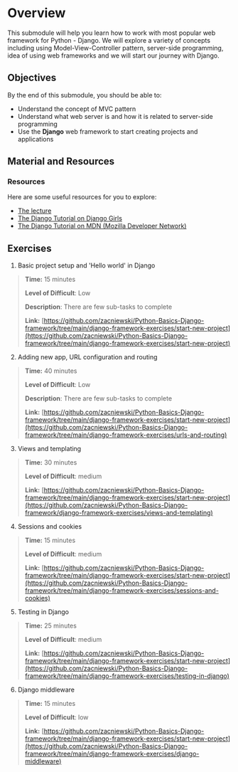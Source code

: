 # Overview

This submodule will help you learn how to work with most popular web framework for Python - Django. We will explore a variety of concepts including using Model-View-Controller pattern, server-side programming, idea of using web frameworks and we will start our journey with Django.

## Objectives

By the end of this submodule, you should be able to:

* Understand the concept of MVC pattern
* Understand what web server is and how it is related to server-side programming
* Use the **Django** web framework to start creating projects and applications

## Material and Resources

### Resources

Here are some useful resources for you to explore:

* [The lecture](https://docs.google.com/presentation/d/1-yZjXlJYil2NfeydVLN-b3PS1HvP15NcvIx0GubLA7g/edit?usp=sharing)
* [The Django Tutorial on Django Girls](https://tutorial.djangogirls.org/en/)
* [The Django Tutorial on MDN (Mozilla Developer Network)](https://developer.mozilla.org/en-US/docs/Learn/Server-side/Django)


## Exercises

1. Basic project setup and 'Hello world' in Django
> **Time:** 15 minutes
>
> **Level of Difficult**: Low
>
> **Description**: There are few sub-tasks to complete
>
> **Link:** [https://github.com/zacniewski/Python-Basics-Django-framework/tree/main/django-framework-exercises/start-new-project](https://github.com/zacniewski/Python-Basics-Django-framework/tree/main/django-framework-exercises/start-new-project)
>

2. Adding new app, URL configuration and routing 
> **Time:** 40 minutes
>
> **Level of Difficult**: Low
>
> **Description**: There are few sub-tasks to complete
>
> **Link:** [https://github.com/zacniewski/Python-Basics-Django-framework/tree/main/django-framework-exercises/start-new-project](https://github.com/zacniewski/Python-Basics-Django-framework/tree/main/django-framework-exercises/urls-and-routing)
>

3. Views and templating
> **Time:** 30 minutes
>
> **Level of Difficult**: medium
>
> **Link:** [https://github.com/zacniewski/Python-Basics-Django-framework/tree/main/django-framework-exercises/start-new-project](https://github.com/zacniewski/Python-Basics-Django-framework/django-framework-exercises/views-and-templating)
>

4. Sessions and cookies
> **Time:** 15 minutes
>
> **Level of Difficult**: medium
>
> **Link:** [https://github.com/zacniewski/Python-Basics-Django-framework/tree/main/django-framework-exercises/start-new-project](https://github.com/zacniewski/Python-Basics-Django-framework/tree/main/django-framework-exercises/sessions-and-cookies)
>

5. Testing in Django
> **Time:** 25 minutes
>
> **Level of Difficult**: medium
>
> **Link:** [https://github.com/zacniewski/Python-Basics-Django-framework/tree/main/django-framework-exercises/start-new-project](https://github.com/zacniewski/Python-Basics-Django-framework/tree/main/django-framework-exercises/testing-in-django)
>


6. Django middleware
> **Time:** 15 minutes
>
> **Level of Difficult**: low
>
> **Link:** [https://github.com/zacniewski/Python-Basics-Django-framework/tree/main/django-framework-exercises/start-new-project](https://github.com/zacniewski/Python-Basics-Django-framework/tree/main/django-framework-exercises/django-middleware)
>
